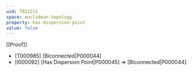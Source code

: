 ```yaml
---
uid: T021211
space: euclidean-topology
property: has-dispersion-point
value: false
---
```

[[Proof]]

* [T000985] [Biconnected|P000044]
* [I000092] [Has Dispersion Point|P000045] => [Biconnected|P000044]

